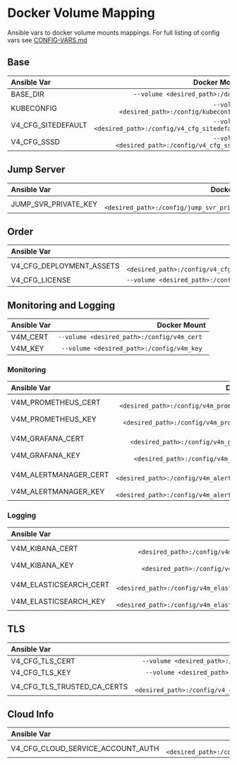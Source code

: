 # Docker Volume Mapping

Ansible vars to docker volume mounts mappings. For full listing of config vars see [CONFIG-VARS.md](../CONFIG-VARS.md)

## Base

| Ansible Var | Docker Mount |
| :--- | ---: |
| BASE_DIR | `--volume <desired_path>:/data `|
| KUBECONFIG | `--volume <desired_path>:/config/kubeconfig `|
| V4_CFG_SITEDEFAULT | `--volume <desired_path>:/config/v4_cfg_sitedefault `|
| V4_CFG_SSSD | `--volume <desired_path>:/config/v4_cfg_sssd `|

## Jump Server

| Ansible Var | Docker Mount |
| :--- | ---: |
| JUMP_SVR_PRIVATE_KEY | `--volume <desired_path>:/config/jump_svr_private_key `|

## Order

| Ansible Var | Docker Mount |
| :--- | ---: |
| V4_CFG_DEPLOYMENT_ASSETS | `--volume <desired_path>:/config/v4_cfg_deployment_assets `|
| V4_CFG_LICENSE | `--volume <desired_path>:/config/v4_cfg_license `|

## Monitoring and Logging

| Ansible Var | Docker Mount |
| :--- | ---: |
| V4M_CERT | `--volume <desired_path>:/config/v4m_cert `|
| V4M_KEY | `--volume <desired_path>:/config/v4m_key `|

### Monitoring

| Ansible Var | Docker Mount |
| :--- | ---: |
| V4M_PROMETHEUS_CERT | `--volume <desired_path>:/config/v4m_prometheus_cert `|
| V4M_PROMETHEUS_KEY | `--volume <desired_path>:/config/v4m_prometheus_key `|
| | | | | | | |
| V4M_GRAFANA_CERT | `--volume <desired_path>:/config/v4m_grafana_cert `|
| V4M_GRAFANA_KEY | `--volume <desired_path>:/config/v4m_grafana_key `|
| | | | | | | |
| V4M_ALERTMANAGER_CERT | `--volume <desired_path>:/config/v4m_alertmanager_cert `|
| V4M_ALERTMANAGER_KEY | `--volume <desired_path>:/config/v4m_alertmanager_key `|

### Logging

| Ansible Var | Docker Mount |
| :--- | ---: |
| V4M_KIBANA_CERT | `--volume <desired_path>:/config/v4m_kibana_cert `|
| V4M_KIBANA_KEY | `--volume <desired_path>:/config/v4m_kibana_key `|
| | | | | | | |
| V4M_ELASTICSEARCH_CERT | `--volume <desired_path>:/config/v4m_elasticsearch_cert `|
| V4M_ELASTICSEARCH_KEY | `--volume <desired_path>:/config/v4m_elasticsearch_key `|

## TLS

| Ansible Var | Docker Mount |
| :--- | ---: |
| V4_CFG_TLS_CERT | `--volume <desired_path>:/config/v4_cfg_tls_cert `|
| V4_CFG_TLS_KEY | `--volume <desired_path>:/config/v4_cfg_tls_key `|
| V4_CFG_TLS_TRUSTED_CA_CERTS | `--volume <desired_path>:/config/v4_cfg_tls_trusted_ca_certs `|

## Cloud Info

| Ansible Var | Docker Mount |
| :--- | ---: |
| V4_CFG_CLOUD_SERVICE_ACCOUNT_AUTH | `--volume <desired_path>:/config/v4_cfg_cloud_service_account_auth `|
